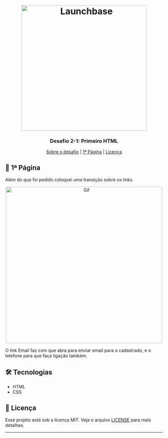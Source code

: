 <h1 align="center">
    <img alt="Launchbase" src="https://storage.googleapis.com/golden-wind/bootcamp-launchbase/logo.png" width="400px" />
</h1>

<h3 align="center">
  Desafio 2-1: Primeiro HTML
</h3>

<p align="center">
    <a href="https://github.com/Rocketseat/bootcamp-launchbase-desafios-02/blob/master/desafios/02-1-primeiro-html.md">Sobre o desafio</a> |
    <a href="#🚀-1ª-página">1ª Página</a> |
    <a href="#📝-licença">Licença</a>
  </p>


## 🚀 1ª Página

Além do que foi pedido coloquei uma transição sobre os links.
<div align="center">
<img src="https://media.giphy.com/media/KHKaBriTX9zKib8pIh/giphy.gif" alt="Gif" width="500px" >
</div>

O link Email faz com que abra para enviar email para o cadastrado, e o telefone para que faça ligação também.

## 🛠️ Tecnologias

- HTML
- CSS


## 📝 Licença

Esse projeto está sob a licença MIT. Veja o arquivo [LICENSE](../LICENSE) para mais detalhes.
  
---
